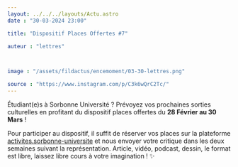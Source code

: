 ```yaml
---
layout: ../../../layouts/Actu.astro
date : "30-03-2024 23:00"

title: "Dispositif Places Offertes #7"

auteur : "lettres" 



image : "/assets/fildactus/encemoment/03-30-lettres.png"

source : "https://www.instagram.com/p/C3k6wQrC2Tc/"
---
```


Étudiant(e)s à Sorbonne Université ? Prévoyez vos prochaines sorties culturelles en profitant du dispositif places offertes du __28 Février au 30 Mars__ !

Pour participer au dispositif, il suffit de réserver vos places sur la plateforme [activites.sorbonne-universite](https://activites.sorbonne-universite.fr/creneaux-activite?aid=168) et nous envoyer votre critique dans les deux semaines suivant la représentation. Article, vidéo, podcast, dessin, le format est libre, laissez libre cours à votre imagination ! ✨
